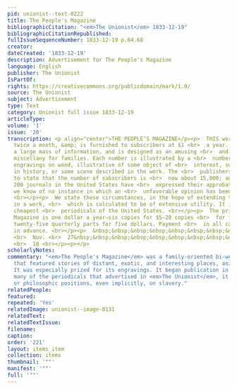 ```yaml
---
pid: unionist--text-0222
title: The People's Magazine
bibliographicCitation: "<em>The Unionist</em> 1833-12-19"
bibliographicCitationRepublished: 
fullIssueSequenceNumber: 1833-12-19 p.04.68
creator: 
dateCreated: '1833-12-19'
description: Advertisement for The People's Magazine
language: English
publisher: The Unionist
IsPartOf: 
rights: https://creativecommons.org/publicdomain/mark/1.0/
source: The Unionist
subject: Advertisement
type: Text
category: Unionist full issue 1833-12-19
articleType: 
volume: '1'
issue: '20'
transcription: <p align="center">THE PEOPLE’S MAGAZINE</p><p>  THIS work is published
  twice a month, &amp; is furnished to subscribers at $1 <br>  a year. It contains
  a large mass of information, and is designed as an amusing <br>  and instructive
  miscellany for families. Each number is illustrated by a <br>  number of beautiful
  engravings on wood, illustrative of some object of <br>  interest, some incident
  in history, or some scene described in the work. The <br>  publishers have the satisfaction
  to state that the number of subscribers is <br>  now about 15,000; and while about
  200 journals in the United States have <br>  expressed their approbation of it,
  we know of no instance in which an <br>  unfavorable opinion has been expressed.
  <br></p><p>  We state these circumstances, in the hope of extending the interest
  in a work, <br>  which is calculated to be of extensive utility. It is among the
  cheapest <br>  periodicals of the United States. <br></p><p>  The price of this
  Magazine is one dollar a year—six copies for $5—20 copies <br>  for fifteen dollars—or
  twenty-five quarterly parts for five dollars. Payment <br>  in all cases to be made
  in advance. <br></p><p>  &nbsp;&nbsp;&nbsp;&nbsp;&nbsp;&nbsp;&nbsp;&nbsp;&nbsp;&nbsp;&nbsp;&nbsp;&nbsp;&nbsp;&nbsp;&nbsp;&nbsp;&nbsp;&nbsp;&nbsp;&nbsp;&nbsp;&nbsp;&nbsp;&nbsp;&nbsp;&nbsp;&nbsp;&nbsp;&nbsp;&nbsp;&nbsp;&nbsp;&nbsp;&nbsp;&nbsp;&nbsp;&nbsp;&nbsp;&nbsp;&nbsp;&nbsp;&nbsp;&nbsp;&nbsp;&nbsp;&nbsp;&nbsp;&nbsp;&nbsp;&nbsp;&nbsp;&nbsp;&nbsp;&nbsp;&nbsp;&nbsp;&nbsp;&nbsp;&nbsp;&nbsp;&nbsp;&nbsp;&nbsp;&nbsp;&nbsp;&nbsp;&nbsp;&nbsp;&nbsp;&nbsp;
  <br>  Nov. <br>  27&nbsp;&nbsp;&nbsp;&nbsp;&nbsp;&nbsp;&nbsp;&nbsp;&nbsp;&nbsp;&nbsp;&nbsp;&nbsp;&nbsp;&nbsp;&nbsp;&nbsp;&nbsp;&nbsp;&nbsp;&nbsp;&nbsp;&nbsp;&nbsp;&nbsp;&nbsp;&nbsp;&nbsp;&nbsp;&nbsp;&nbsp;&nbsp;&nbsp;&nbsp;&nbsp;
  <br>  18 <br></p><p></p>
scholarlyNotes: 
commentary: "<em>The People's Magazine</em> was a family-oriented bi-weekly magazine
  that featured stories of distant, exotic, and interesting places, animals, and people.
  It was especially prized for its engravings. It began publication in 1833. Unlike
  many of the periodicals that advertised in <em>The Unionist</em>, it took no political
  or philosophic positions, even implicitly, on slavery."
relatedPeople: 
featured: 
repeated: 'Yes'
relatedImage: unionist--image-0131
relatedText: 
relatedTextIssue: 
filename: 
caption: 
order: '221'
layout: items_item
collection: items
thumbnail: '""'
manifest: '""'
full: '""'
---
```


